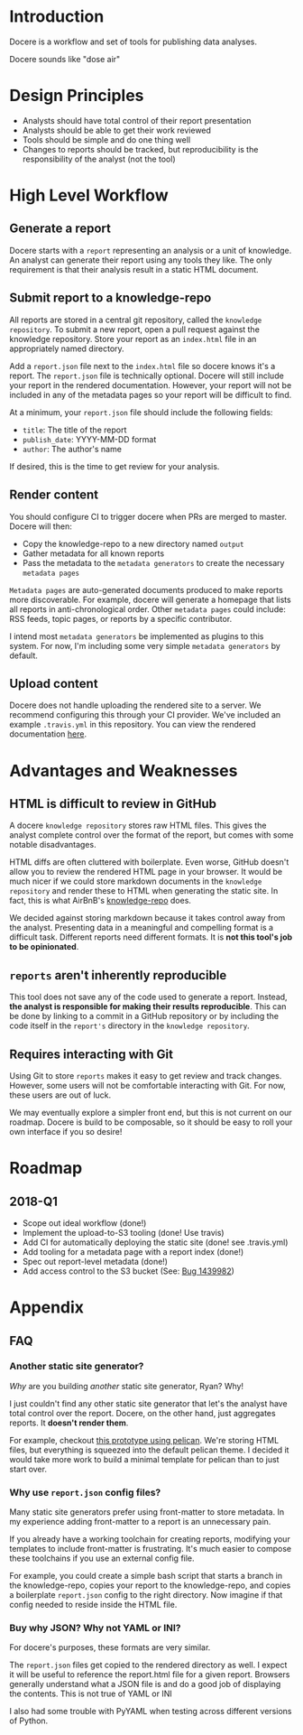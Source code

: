 # Introduction

Docere is a workflow and set of tools for publishing data analyses.

Docere sounds like "dose air"

# Design Principles

* Analysts should have total control of their report presentation
* Analysts should be able to get their work reviewed
* Tools should be simple and do one thing well
* Changes to reports should be tracked,
  but reproducibility is the responsibility of the analyst (not the tool)

# High Level Workflow

## Generate a report

Docere starts with a `report` representing an analysis or a unit of knowledge.
An analyst can generate their report using any tools they like.
The only requirement is that their analysis result in a static HTML document.

## Submit report to a knowledge-repo

All reports are stored in a central git repository, called the `knowledge repository`.
To submit a new report,
open a pull request against the knowledge repository.
Store your report as an `index.html` file in an appropriately named directory.

Add a `report.json` file next to the `index.html` file so docere knows it's a report.
The `report.json` file is technically optional.
Docere will still include your report in the rendered documentation.
However, your report will not be included in any of the metadata pages
so your report will be difficult to find.

At a minimum, your `report.json` file should include the following fields:

* `title`: The title of the report
* `publish_date`: YYYY-MM-DD format
* `author`: The author's name

If desired, this is the time to get review for your analysis.

## Render content

You should configure CI to trigger docere when PRs are merged to master.
Docere will then:

* Copy the knowledge-repo to a new directory named `output`
* Gather metadata for all known reports
* Pass the metadata to the `metadata generators` to create the necessary `metadata pages`

`Metadata pages` are auto-generated documents produced to make reports more discoverable.
For example, docere will generate a homepage that lists all reports in anti-chronological order.
Other `metadata pages` could include: RSS feeds, topic pages, or reports by a specific contributor.

I intend most `metadata generators` be implemented as plugins to this system.
For now, I'm including some very simple `metadata generators` by default.

## Upload content

Docere does not handle uploading the rendered site to a server.
We recommend configuring this through your CI provider.
We've included an example `.travis.yml` in this repository.
You can view the rendered documentation 
[here](http://docere-test.s3-website-us-east-1.amazonaws.com/).

# Advantages and Weaknesses

## HTML is difficult to review in GitHub

A docere `knowledge repository` stores raw HTML files.
This gives the analyst complete control over the format of the report,
but comes with some notable disadvantages.

HTML diffs are often cluttered with boilerplate.
Even worse, GitHub doesn't allow you to review the rendered HTML page in your browser.
It would be much nicer if we could store markdown documents in the `knowledge repository`
and render these to HTML when generating the static site.
In fact, this is what AirBnB's [knowledge-repo] does.

We decided against storing markdown because it takes control away from the analyst.
Presenting data in a meaningful and compelling format is a difficult task.
Different reports need different formats.
It is **not this tool's job to be opinionated**.

## `reports` aren't inherently reproducible

This tool does not save any of the code used to generate a report.
Instead, **the analyst is responsible for making their results reproducible**.
This can be done by linking to a commit in a GitHub repository
or by including the code itself in the `report's` directory in the `knowledge repository`.

## Requires interacting with Git

Using Git to store `reports` makes it easy to get review and track changes.
However, some users will not be comfortable interacting with Git.
For now, these users are out of luck.

We may eventually explore a simpler front end,
but this is not current on our roadmap.
Docere is build to be composable,
so it should be easy to roll your own interface if you so desire!


# Roadmap

## 2018-Q1

* Scope out ideal workflow (done!)
* Implement the upload-to-S3 tooling (done! Use travis)
* Add CI for automatically deploying the static site (done! see .travis.yml)
* Add tooling for a metadata page with a report index (done!)
* Spec out report-level metadata (done!)
* Add access control to the S3 bucket 
  (See: [Bug 1439982](https://bugzilla.mozilla.org/show_bug.cgi?id=1439982))


# Appendix

## FAQ 

### Another static site generator?

_Why_ are you building _another_ static site generator, Ryan?
Why!

I just couldn't find any other static site generator
that let's the analyst have total control over the report.
Docere, on the other hand, just aggregates reports.
It **doesn't render them**.

For example, checkout
[this prototype using pelican](https://github.com/harterrt/dpel).
We're storing HTML files,
but everything is squeezed into the default pelican theme.
I decided it would take more work to build a minimal template for pelican
than to just start over.

### Why use `report.json` config files?

Many static site generators prefer using front-matter to store metadata.
In my experience adding front-matter to a report is an unnecessary pain.

If you already have a working toolchain for creating reports,
modifying your templates to include front-matter is frustrating.
It's much easier to compose these toolchains if you use an external config file.

For example, you could create a simple bash script that
starts a branch in the knowledge-repo,
copies your report to the knowledge-repo,
and copies a boilerplate `report.json` config to the right directory.
Now imagine if that config needed to reside inside the HTML file.

### Buy why JSON? Why not YAML or INI?

For docere's purposes, these formats are very similar.

The `report.json` files get copied to the rendered directory as well.
I expect it will be useful to reference the report.html file for a given report. 
Browsers generally understand what a JSON file is
and do a good job of displaying the contents.
This is not true of YAML or INI

I also had some trouble with PyYAML when testing across different versions of Python.


[knowledge-repo]: https://github.com/airbnb/knowledge-repo
